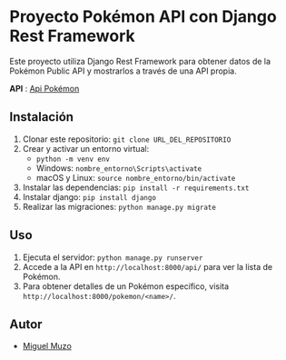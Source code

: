 # Proyecto Pokémon API con Django Rest Framework

Este proyecto utiliza Django Rest Framework para obtener datos de la Pokémon Public API y mostrarlos a través de una API propia.

**API** : [Api Pokémon](https://pokeapi.co/api/v2/pokemon)

## Instalación

1. Clonar este repositorio: `git clone URL_DEL_REPOSITORIO`
2. Crear y activar un entorno virtual:
   - `python -m venv env`
   - Windows: `nombre_entorno\Scripts\activate`
   - macOS y Linux: `source nombre_entorno/bin/activate`
3. Instalar las dependencias: `pip install -r requirements.txt`
4. Instalar django: `pip install django`
5. Realizar las migraciones: `python manage.py migrate`

## Uso

1. Ejecuta el servidor: `python manage.py runserver`
2. Accede a la API en `http://localhost:8000/api/` para ver la lista de Pokémon.
3. Para obtener detalles de un Pokémon específico, visita `http://localhost:8000/pokemon/<name>/`.

## Autor

- [Miguel Muzo](https://github.com/Miguel-EMC)
